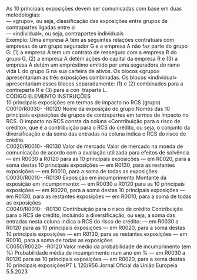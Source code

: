  
As 10 principais exposições devem ser comunicadas com base em duas metodologias:  
— «grupo», ou seja, classificação das exposições entre grupos de contrapartes ligadas entre si  
— «individual», ou seja, contrapartes individuais  
Exemplo: Uma empresa A tem as seguintes relações contratuais com empresas de um grupo segurador G e a empresa A 
não faz parte do grupo G: (1) a empresa A tem um contrato de resseguro com a empresa R do grupo G, (2) a empresa 
A detém ações do capital da empresa R e (3) a empresa A detém um empréstimo emitido por uma seguradora do ramo 
vida L do grupo G na sua carteira de ativos. Os blocos «grupo» apresentariam as três exposições combinadas. Os blocos 
«individual» apresentariam esses blocos separadamente: (1) e (2) combinados para a contraparte R e (3) para a con ­
traparte L.  
CÓDIGO  ELEMENTO  INSTRUÇÕES  
10 principais exposições em termos de impacto no RCS (grupo)  
C0010/R0030- 
-R0120  Nome da exposição do grupo  Nomes das 10 principais exposições de grupos de contrapartes em termos de 
impacto no RCS. 
O impacto no RCS consta da coluna «Contribuição para o risco de crédito», que é 
a contribuição para o RCS do crédito, ou seja, o conjunto da diversificação e da 
soma das entradas na coluna indica o RCS do risco de crédito.  
C0020/R0010- 
-R0130  Valor de mercado  Valor de mercado na moeda de comunicação de acordo com a avaliação utilizada 
para efeitos de solvência 
— em R0030 a R0120 para as 10 principais exposições 
— em R0020, para a soma destas 10 principais exposições 
— em R0130, para as restantes exposições 
— em R0010, para a soma de todas as exposições  
C0030/R0010- 
-R0130  Exposição em incumprimento  Montante da exposição em incumprimento: 
— em R0030 a R0120 para as 10 principais exposições 
— em R0020, para a soma destas 10 principais exposições 
— em R0130, para as restantes exposições 
— em R0010, para a soma de todas as exposições  
C0040/R0010- 
-R0130  Contribuição para o risco de 
crédito  Contribuição para o RCS de crédito, incluindo a diversificação, ou seja, a soma das 
entradas nesta coluna indica o RCS do risco de crédito: 
— em R0030 a R0120 para as 10 principais exposições 
— em R0020, para a soma destas 10 principais exposições 
— em R0130, para as restantes exposições 
— em R0010, para a soma de todas as exposições  
C0050/R0020- 
-R0120  Valor médio da probabilidade 
de incumprimento (em %)  Probabilidade média de incumprimento num ano em % 
— em R0030 a R0120 para as 10 principais exposições 
— em R0020, para a soma destas 10 principais exposiçõesPT  L 120/956 Jornal Oficial da União Europeia 5.5.2023